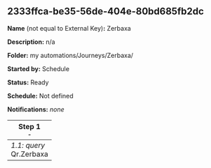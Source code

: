## 2333ffca-be35-56de-404e-80bd685fb2dc

**Name** (not equal to External Key)**:** Zerbaxa

**Description:** n/a

**Folder:** my automations/Journeys/Zerbaxa/

**Started by:** Schedule

**Status:** Ready

**Schedule:** Not defined

**Notifications:** _none_


| Step 1<br>_<small>-</small>_ |
| --- |
| _1.1: query_<br>Qr.Zerbaxa |
